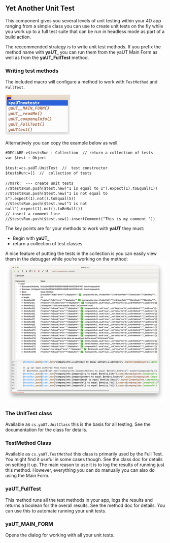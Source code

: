<!-- Type your summary here -->
## Yet Another Unit Test

This component gives you several levels of unit testing within your 4D app ranging from a simple class you can use to create unit tests on the fly while you work up to a full test suite that can be run in headless mode as part of a build action. 

The reccommended strategy is to write unit test methods. If you prefix the method name with **yaUT_** you can run them from the yaUT Main Form as well as from the **yaUT_FullTest** method. 

### Writing test methods

The included macro will configure a method to work with `TestMethod` and `FullTest`. 

<img src="Screenshot 2024-01-01 at 1.13.20 PM.png" alt="Screenshot 2024-01-01 at 1.13.20 PM" style="zoom:67%;" />



Alternatively you can copy the example below as well.

```4D
#DECLARE->$testsRun : Collection  // return a collection of tests
var $test : Object

$test:=cs.yaUT.UnitTest  //  test constructor
$testsRun:=[]  //  collection of tests

//mark:  --- create unit tests
//$testsRun.push($test.new("1 is equal to 1").expect(1).toEqual(1))
//$testsRun.push($test.new("1 is not equal to 5").expect(1).not().toEqual(5))
//$testsRun.push($test.new("1 is not null").expect(1).not().toBeNull())
// insert a comment line
//$testsRun.push($test.new().insertComment("This is my comment "))
```

The key points are for your methods to work with **yaUT** they must: 

- Begin with **yaUT_**
- return a collection of test classes



A nice feature of putting the tests in the collection is you can easily view them in the debugger while you’re working on the method:
<img src="Screenshot 2024-01-01 at 1.21.40 PM.png" alt="Screenshot 2024-01-01 at 1.21.40 PM" style="zoom:67%;" />

### The UnitTest class

Available as `cs.yaUT.UnitClass` this is the basis for all testing. See the documentation for the class for details. 

### TestMethod Class

Available as `cs.yaUT.TestMethod` this class is primarily used by the Full Test. You might find it useful in some cases though. See the class doc for details on setting it up. The main reason to use it is to log the results of running just this method. However, everything you can do manually you can also do using the Main Form. 

### yaUT_FullTest

This method runs all the test methods in your app, logs the results and returns a boolean for the overall results. See the method doc for details. You can use this to automate running your unit tests. 

### yaUT_MAIN_FORM

Opens the dialog for working with all your unit tests. 









